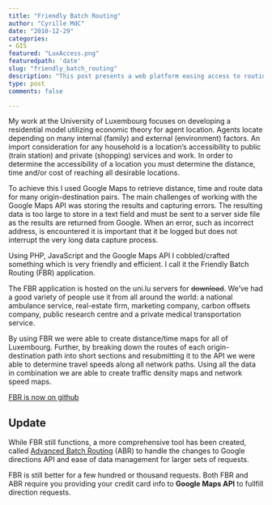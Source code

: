 ```yaml
---
title: "Friendly Batch Routing"
author: "Cyrille MdC"
date: "2010-12-29"
categories:
- GIS
featured: "LuxAccess.png"
featuredpath: 'date'
slug: "friendly_batch_routing"
description: "This post presents a web platform easing access to routing directions using the Google Maps API."
type: post
comments: false

---
```


My work at the University of Luxembourg focuses on developing a residential model utilizing economic theory for agent location. Agents locate depending on many internal (family) and external (environment) factors. An import consideration for any household is a location’s accessibility to public (train station) and private (shopping) services and work. In order to determine the accessibility of a location you must determine the distance, time and/or cost of reaching all desirable locations.

To achieve this I used Google Maps to retrieve distance, time and route data for many origin-destination pairs. The main challenges of working with the Google Maps API was storing the results and capturing errors. The resulting data is too large to store in a text field and must be sent to a server side file as the results are returned from Google. When an error, such as incorrect address, is encountered it is important that it be logged but does not interrupt the very long data capture process.

Using PHP, JavaScript and the Google Maps API I cobbled/crafted something which is very friendly and efficient. I call it the Friendly Batch Routing (FBR) application.

The FBR application is hosted on the uni.lu servers for ~~download~~. We’ve had a good variety of people use it from all around the world: a national ambulance service, real-estate firm, marketing company, carbon offsets company, public research centre and a private medical transportation service.

By using FBR we were able to create distance/time maps for all of Luxembourg. Further, by breaking down the routes of each origin-destination path into short sections and resubmitting it to the API we were able to determine travel speeds along all network paths. Using all the data in combination we are able to create traffic density maps and network speed maps.

[FBR is now on github](https://github.com/serialc/FBR)

## Update

While FBR still functions, a more comprehensive tool has been created, called [Advanced Batch Routing](https://github.com/serialc/abr) \(ABR\) to handle the changes to Google directions API and ease of data management for larger sets of requests.

FBR is still better for a few hundred or thousand requests. Both FBR and ABR require you providing your credit card info to **Google Maps API** to fullfill direction requests.
